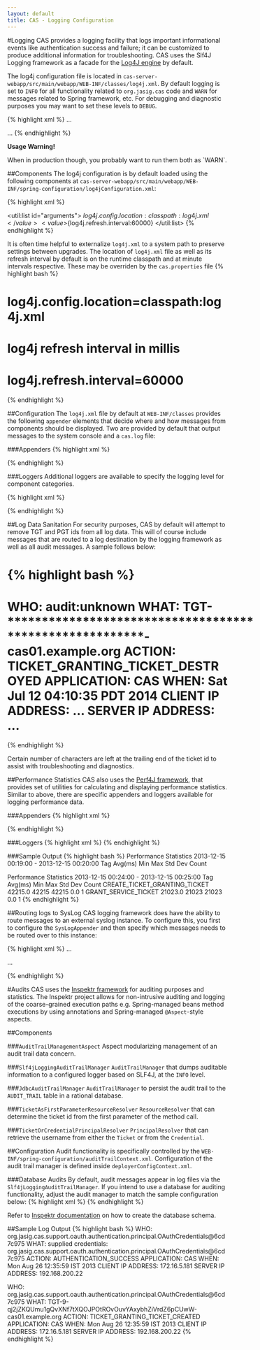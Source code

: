 ```yaml
---
layout: default
title: CAS - Logging Configuration
---
```



#Logging 
CAS provides a logging facility that logs important informational events like authentication success and failure; it can be customized to produce additional information for troubleshooting. CAS uses the Slf4J Logging framework as a facade for the [Log4J engine](http://logging.apache.org/log4j/‎) by default. 

The log4j configuration file is located in `cas-server-webapp/src/main/webapp/WEB-INF/classes/log4j.xml`. By default logging is set to `INFO` for all functionality related to `org.jasig.cas` code and `WARN` for messages related to Spring framework, etc. For debugging and diagnostic purposes you may want to set these levels to  `DEBUG`. 

{% highlight xml %}
...

<logger name="org.springframework.webflow" additivity="true">
    <level value="DEBUG" />
    <appender-ref ref="cas" />
</logger>

<logger name="org.jasig" additivity="true">
    <level value="DEBUG" />
    <appender-ref ref="cas" />
</logger>

...
{% endhighlight %}


<div class="alert alert-warning"><strong>Usage Warning!</strong><p>When in production though, you probably want to run them both as `WARN`.</p></div>


##Components
The log4j configuration is by default loaded using the following components at `cas-server-webapp/src/main/webapp/WEB-INF/spring-configuration/log4jConfiguration.xml`:

{% highlight xml %}
<bean id="log4jInitialization" class="org.springframework.beans.factory.config.MethodInvokingFactoryBean"
    p:targetClass="org.springframework.util.Log4jConfigurer" p:targetMethod="initLogging" p:arguments-ref="arguments"/>

<util:list id="arguments">
   <value>${log4j.config.location:classpath:log4j.xml}</value>
   <value>${log4j.refresh.interval:60000}</value>
</util:list>
{% endhighlight %}

It is often time helpful to externalize `log4j.xml` to a system path to preserve settings between upgrades. The location of `log4j.xml` file as well as its refresh interval by default is on the runtime classpath and at minute intervals respective. These may be overriden by the `cas.properties` file
{% highlight bash %}
# log4j.config.location=classpath:log4j.xml
#
# log4j refresh interval in millis
# log4j.refresh.interval=60000
{% endhighlight %}


##Configuration
The `log4j.xml` file by default at `WEB-INF/classes` provides the following `appender` elements that decide where and how messages from components should be displayed. Two are provided by default that output messages to the system console and a `cas.log` file:


###Appenders
{% highlight xml %}
<appender name="console" class="org.apache.log4j.ConsoleAppender">
    <layout class="org.apache.log4j.PatternLayout">
        <param name="ConversionPattern" value="%d %p [%c] - &lt;%m&gt;%n"/>
    </layout>
</appender>

<appender name="cas" class="org.apache.log4j.RollingFileAppender">
    <param name="File" value="cas.log" />
    <param name="MaxFileSize" value="512KB" />
    <param name="MaxBackupIndex" value="3" />
    <layout class="org.apache.log4j.PatternLayout">
        <param name="ConversionPattern" value="%d %p [%c] - %m%n"/>
    </layout>
</appender>
{% endhighlight %}


###Loggers
Additional loggers are available to specify the logging level for component categories.

{% highlight xml %}
<logger name="org.springframework">
    <level value="WARN" />
</logger>

<logger name="org.springframework.webflow">
    <level value="WARN" />
</logger>

<logger name="org.jasig" additivity="true">
    <level value="INFO" />
    <appender-ref ref="cas" />
</logger>

<logger name="com.github.inspektr.audit.support.Slf4jLoggingAuditTrailManager">
    <level value="INFO" />
    <appender-ref ref="cas" />
</logger>

<logger name="org.jasig.cas.web.flow" additivity="true">
    <level value="INFO" />
    <appender-ref ref="cas" />
</logger>
{% endhighlight %}

##Log Data Sanitation
For security purposes, CAS by default will attempt to remove TGT and PGT ids from all log data. This will of course include messages that are routed to a log destination by the logging framework as well as all audit messages. A sample follows below:

{% highlight bash %}
=============================================================
WHO: audit:unknown
WHAT: TGT-********************************************************-cas01.example.org
ACTION: TICKET_GRANTING_TICKET_DESTROYED
APPLICATION: CAS
WHEN: Sat Jul 12 04:10:35 PDT 2014
CLIENT IP ADDRESS: ...
SERVER IP ADDRESS: ...
=============================================================
{% endhighlight %}

Certain number of characters are left at the trailing end of the ticket id to assist with troubleshooting and diagnostics.

##Performance Statistics
CAS also uses the [Perf4J framework](http://perf4j.codehaus.org/), that provides set of utilities for calculating and displaying performance statistics. Similar to above, there are specific appenders and loggers available for logging performance data.


###Appenders
{% highlight xml %}
<appender name="CoalescingStatistics" class="org.perf4j.log4j.AsyncCoalescingStatisticsAppender">
    <param name="TimeSlice" value="60000"/>
    <appender-ref ref="fileAppender"/>
    <appender-ref ref="graphExecutionTimes"/>
    <appender-ref ref="graphExecutionTPS"/>
</appender>

<!-- This file appender is used to output aggregated performance statistics -->
<appender name="fileAppender" class="org.apache.log4j.FileAppender">
    <param name="File" value="perfStats.log"/>
    <layout class="org.apache.log4j.PatternLayout">
        <param name="ConversionPattern" value="%m%n"/>
    </layout>
</appender>

<appender name="graphExecutionTimes" class="org.perf4j.log4j.GraphingStatisticsAppender">
    <!-- Possible GraphTypes are Mean, Min, Max, StdDev, Count and TPS -->
    <param name="GraphType" value="Mean"/>
    <!-- The tags of the timed execution blocks to graph are specified here -->
    <param name="TagNamesToGraph" value="DESTROY_TICKET_GRANTING_TICKET,GRANT_SERVICE_TICKET,GRANT_PROXY_GRANTING_TICKET,VALIDATE_SERVICE_TICKET,CREATE_TICKET_GRANTING_TICKET,AUTHENTICATE" />
</appender>

<appender name="graphExecutionTPS" class="org.perf4j.log4j.GraphingStatisticsAppender">
    <param name="GraphType" value="TPS" />
    <param name="TagNamesToGraph" value="DESTROY_TICKET_GRANTING_TICKET,GRANT_SERVICE_TICKET,GRANT_PROXY_GRANTING_TICKET,VALIDATE_SERVICE_TICKET,CREATE_TICKET_GRANTING_TICKET,AUTHENTICATE" />
</appender>
{% endhighlight %}


###Loggers
{% highlight xml %}
<logger name="org.perf4j.TimingLogger" additivity="false">
    <level value="INFO" />
    <appender-ref ref="CoalescingStatistics" />
</logger>
{% endhighlight %}



###Sample Output
{% highlight bash %}
Performance Statistics   2013-12-15 00:19:00 - 2013-12-15 00:20:00
Tag                                                  Avg(ms)         Min         Max     Std Dev       Count

Performance Statistics   2013-12-15 00:24:00 - 2013-12-15 00:25:00
Tag                                                  Avg(ms)         Min         Max     Std Dev       Count
CREATE_TICKET_GRANTING_TICKET                        42215.0       42215       42215         0.0           1
GRANT_SERVICE_TICKET                                 21023.0       21023       21023         0.0           1
{% endhighlight %}


##Routing logs to SysLog
CAS logging framework does have the ability to route messages to an external syslog instance. To configure this, you first to configure the `SysLogAppender` and then specify which messages needs to be routed over to this instance:

{% highlight xml %}
...
<appender name="syslog" class="org.apache.log4j.net.SyslogAppender">
    <param name="Threshold" value="DEBUG" />
    <param name="Facility" value="LOCAL1" />
    <param name="FacilityPrinting" value="true" />
    <param name="SyslogHost" value="log.syslog.edu" />
    <layout class="org.apache.log4j.PatternLayout">
        <param name="ConversionPattern" value="%d{yyyy-MM-dd HH:mm:ss,SSSZ} %-5r %-5p [%c] (%t:%x) %m%n" />
    </layout>
</appender>

...

<logger name="org.jasig" additivity="true">
        <level value="DEBUG" />
        <appender-ref ref="cas" />
        <appender-ref ref="syslog" />
</logger>

{% endhighlight %}


#Audits
CAS uses the [Inspektr framework](https://github.com/dima767/inspektr) for auditing purposes and statistics. The Inspektr project allows for non-intrusive auditing and logging of the coarse-grained execution paths e.g. Spring-managed beans method executions by using annotations and Spring-managed `@Aspect`-style aspects.

##Components

###`AuditTrailManagementAspect`
Aspect modularizing management of an audit trail data concern.


###`Slf4jLoggingAuditTrailManager`
`AuditTrailManager` that dumps auditable information to a configured logger based on SLF4J, at the `INFO` level.


###`JdbcAuditTrailManager`
`AuditTrailManager` to persist the audit trail to the `AUDIT_TRAIL` table in a rational database.


###`TicketAsFirstParameterResourceResolver`
`ResourceResolver` that can determine the ticket id from the first parameter of the method call.


###`TicketOrCredentialPrincipalResolver`
`PrincipalResolver` that can retrieve the username from either the `Ticket` or from the `Credential`.

##Configuration
Audit functionality is specifically controlled by the `WEB-INF/spring-configuration/auditTrailContext.xml`. Configuration of the audit trail manager is defined inside `deployerConfigContext.xml`.


###Database Audits
By default, audit messages appear in log files via the `Slf4jLoggingAuditTrailManager`. If you intend to use a database for auditing functionality, adjust the audit manager to match the sample configuration below:
{% highlight xml %}
<bean id="auditManager" class="com.github.inspektr.audit.support.JdbcAuditTrailManager">
  <constructor-arg index="0" ref="inspektrTransactionTemplate" />
  <property name="dataSource" ref="dataSource" />
  <property name="cleanupCriteria" ref="auditCleanupCriteria" />
</bean>
<bean id="auditCleanupCriteria"
  class="com.github.inspektr.audit.support.MaxAgeWhereClauseMatchCriteria">
  <constructor-arg index="0" value="180" />
</bean>
{% endhighlight %}

Refer to [Inspektr documentation](https://github.com/dima767/inspektr/wiki/Inspektr-Auditing) on how to create the database schema.


##Sample Log Output
{% highlight bash %}
WHO: org.jasig.cas.support.oauth.authentication.principal.OAuthCredentials@6cd7c975
WHAT: supplied credentials: org.jasig.cas.support.oauth.authentication.principal.OAuthCredentials@6cd7c975
ACTION: AUTHENTICATION_SUCCESS
APPLICATION: CAS
WHEN: Mon Aug 26 12:35:59 IST 2013
CLIENT IP ADDRESS: 172.16.5.181
SERVER IP ADDRESS: 192.168.200.22

WHO: org.jasig.cas.support.oauth.authentication.principal.OAuthCredentials@6cd7c975
WHAT: TGT-9-qj2jZKQUmu1gQvXNf7tXQOJPOtROvOuvYAxybhZiVrdZ6pCUwW-cas01.example.org
ACTION: TICKET_GRANTING_TICKET_CREATED
APPLICATION: CAS
WHEN: Mon Aug 26 12:35:59 IST 2013
CLIENT IP ADDRESS: 172.16.5.181
SERVER IP ADDRESS: 192.168.200.22
{% endhighlight %}
